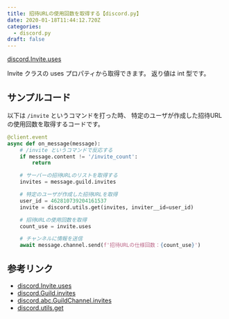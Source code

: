```yaml
---
title: 招待URLの使用回数を取得する【discord.py】
date: 2020-01-18T11:44:12.720Z
categories:
  - discord.py
draft: false
---
```

[discord.Invite.uses](https://discordpy.readthedocs.io/en/latest/api.html#discord.Invite.uses)

Invite クラスの uses プロパティから取得できます。 返り値は int 型です。

## サンプルコード

以下は `/invite` というコマンドを打った時、
特定のユーザが作成した招待URLの使用回数を取得するコードです。

```python
@client.event
async def on_message(message):
    # /invite というコマンドで反応する
    if message.content != '/invite_count':
        return

    # サーバーの招待URLのリストを取得する
    invites = message.guild.invites

    # 特定のユーザが作成した招待URLを取得
    user_id = 462810739204161537
    invite = discord.utils.get(invites, inviter__id=user_id)

    # 招待URLの使用回数を取得
    count_use = invite.uses

    # チャンネルに情報を送信
    await message.channel.send(f'招待URLの仕様回数：{count_use}')
```

## 参考リンク

- [discord.Invite.uses](https://discordpy.readthedocs.io/en/latest/api.html#discord.Invite.uses)
- [discord.Guild.invites](https://discordpy.readthedocs.io/en/latest/api.html#discord.Guild.invites)
- [discord.abc.GuildChannel.invites](https://discordpy.readthedocs.io/en/latest/api.html#discord.abc.GuildChannel.invites)
- [discord.utils.get](https://discordpy.readthedocs.io/en/latest/api.html#discord.utils.get)

